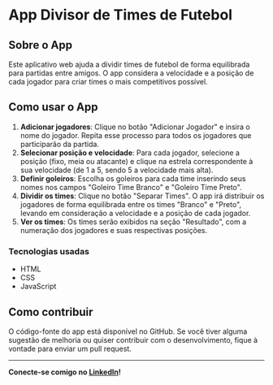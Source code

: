 # App Divisor de Times de Futebol

## Sobre o App

Este aplicativo web ajuda a dividir times de futebol de forma equilibrada para partidas entre amigos. O app considera a velocidade e a posição de cada jogador para criar times o mais competitivos possível.

## Como usar o App

1. **Adicionar jogadores**: Clique no botão "Adicionar Jogador" e insira o nome do jogador. Repita esse processo para todos os jogadores que participarão da partida.
2. **Selecionar posição e velocidade**: Para cada jogador, selecione a posição (fixo, meia ou atacante) e clique na estrela correspondente à sua velocidade (de 1 a 5, sendo 5 a velocidade mais alta).
3. **Definir goleiros**: Escolha os goleiros para cada time inserindo seus nomes nos campos "Goleiro Time Branco" e "Goleiro Time Preto".
4. **Dividir os times**: Clique no botão "Separar Times". O app irá distribuir os jogadores de forma equilibrada entre os times "Branco" e "Preto", levando em consideração a velocidade e a posição de cada jogador.
5. **Ver os times**: Os times serão exibidos na seção "Resultado", com a numeração dos jogadores e suas respectivas posições.

### Tecnologias usadas

- HTML
- CSS
- JavaScript

## Como contribuir

O código-fonte do app está disponível no GitHub. Se você tiver alguma sugestão de melhoria ou quiser contribuir com o desenvolvimento, fique à vontade para enviar um pull request.

---

**Conecte-se comigo no [LinkedIn](https://www.linkedin.com/in/franciscorigon/)!**
